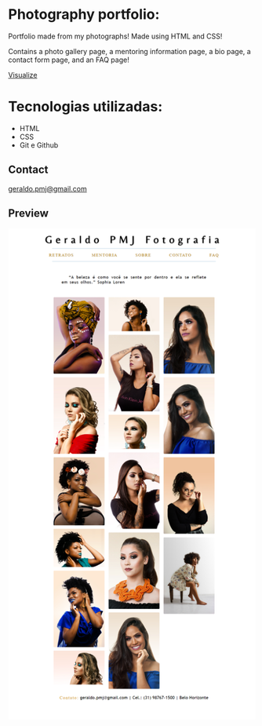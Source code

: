 # Photography portfolio:

Portfolio made from my photographs! Made using HTML and CSS!

Contains a photo gallery page, a mentoring information page, a bio page, a contact form page, and an FAQ page!

[Visualize](https://geraldopmj.github.io/foto-portfolio/)

# Tecnologias utilizadas:

- HTML
- CSS
- Git e Github

## Contact

geraldo.pmj@gmail.com

## Preview

![preview](./preview/preview.png)

